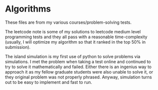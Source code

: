 # Algorithms

These files are from my various courses/problem-solving tests. 

The leetcode note is some of my solutions to leetcode medium level programming tests and they all pass with a reasonable time-complexity (usually, I will optimize my algorithm so that it ranked in the top 50% in submission).

The island simulation is my first use of python to solve problems via simulations. I met the problem when taking a test online and continued to try to solve it mathematically and failed. Either there is an ingenius way to approach it as my fellow graduate students were also unable to solve it, or they original problem was not properly phrased. Anyway, simulation turns out to be easy to implement and fast to run.

